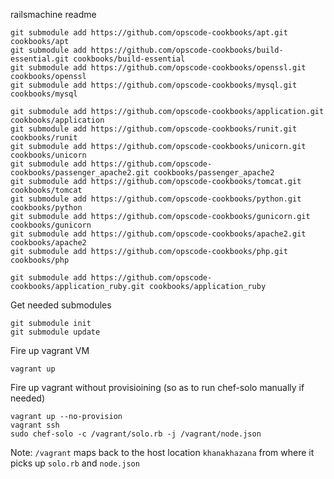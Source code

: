 railsmachine readme

    git submodule add https://github.com/opscode-cookbooks/apt.git cookbooks/apt
    git submodule add https://github.com/opscode-cookbooks/build-essential.git cookbooks/build-essential
    git submodule add https://github.com/opscode-cookbooks/openssl.git cookbooks/openssl
    git submodule add https://github.com/opscode-cookbooks/mysql.git cookbooks/mysql

    git submodule add https://github.com/opscode-cookbooks/application.git cookbooks/application
    git submodule add https://github.com/opscode-cookbooks/runit.git cookbooks/runit
    git submodule add https://github.com/opscode-cookbooks/unicorn.git cookbooks/unicorn
    git submodule add https://github.com/opscode-cookbooks/passenger_apache2.git cookbooks/passenger_apache2
    git submodule add https://github.com/opscode-cookbooks/tomcat.git cookbooks/tomcat
    git submodule add https://github.com/opscode-cookbooks/python.git cookbooks/python
    git submodule add https://github.com/opscode-cookbooks/gunicorn.git cookbooks/gunicorn
    git submodule add https://github.com/opscode-cookbooks/apache2.git cookbooks/apache2
    git submodule add https://github.com/opscode-cookbooks/php.git cookbooks/php

    git submodule add https://github.com/opscode-cookbooks/application_ruby.git cookbooks/application_ruby


Get needed submodules

    git submodule init
    git submodule update

Fire up vagrant VM

    vagrant up

Fire up vagrant without provisioining (so as to run chef-solo manually if needed)

    vagrant up --no-provision
	vagrant ssh
	sudo chef-solo -c /vagrant/solo.rb -j /vagrant/node.json

Note: `/vagrant` maps back to the host location `khanakhazana` from where it picks up `solo.rb` and `node.json`

